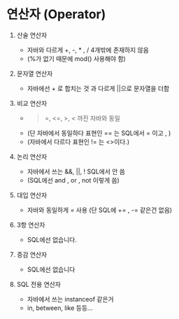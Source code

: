 # 연산자 (Operator)

1. 산술 연산자   
	- 자바와 다르게 +, -, * , / 4개밖에 존재하지 않음 
	- (%가 없기 때문에 mod() 사용해야 함)  

2. 문자열 연산자  
	- 자바에선 + 로 합치는 것 과 다르게 ||으로 문자열을 더함   

3. 비교 연산자
	- >=, <=, >, < 까진 자바와 동일   
	- (단 자바에서 동일하다 표현인 == 는 SQL에서 = 이고 , )  
	- (자바에서 다르다 표현인 != 는 <>이다.)  

4. 논리 연산자  
	- 자바에서 쓰는 &&, ||, ! SQL에서 안 씀  
	- (SQL에선 and , or , not 이렇게 씀)  
5. 대입 연산자
	- 자바와 동일하게 = 사용 (단 SQL에 += , -= 같은건 없음)  
6. 3항 연산자 
	- SQL에선 없습니다.  
7.  증감 연산자
	- SQL에선 없습니다   
8. SQL 전용 연산자
	- 자바에서 쓰는 instanceof 같은거 
	- in, between, like 등등...


